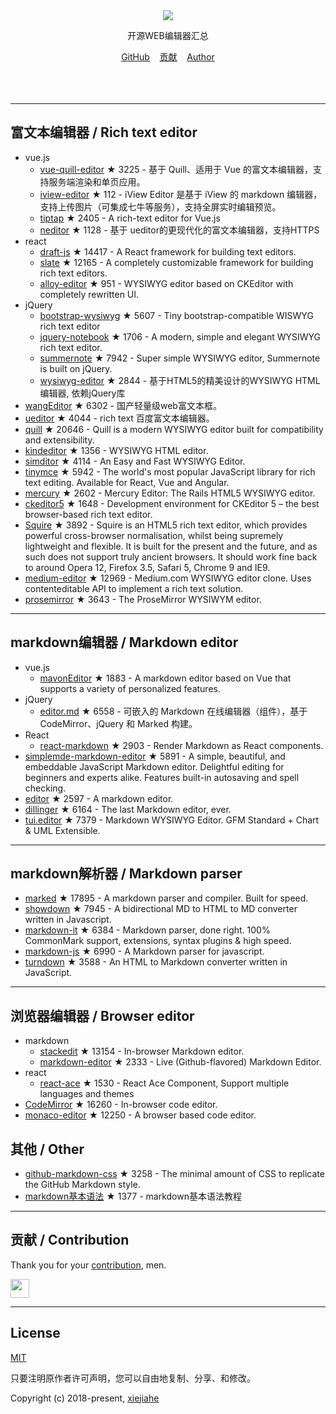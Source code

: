 



<div align="center">
  <div>
    <img src="https://raw.githubusercontent.com/xjh22222228/awesome-web-editor/master/media/logo.png" />
  </div>
  <p>开源WEB编辑器汇总</p>
  <div>
    <a href="https://github.com/xjh22222228/awesome-web-editor/">GitHub</a>&nbsp;&nbsp;&nbsp;
    <a href="https://github.com/xjh22222228/awesome-web-editor/issues">贡献</a>&nbsp;&nbsp;&nbsp;
    <a href="https://github.com/xjh22222228/">Author</a>
  </div>
</div>
</br></br></br>




---


## 富文本编辑器 / Rich text editor
- vue.js
  - [vue-quill-editor](https://github.com/surmon-china/vue-quill-editor) ★ 3225 - 基于 Quill、适用于 Vue 的富文本编辑器，支持服务端渲染和单页应用。
  - [iview-editor](https://github.com/iview/iview-editor) ★ 112 - iView Editor 是基于 iView 的 markdown 编辑器，支持上传图片（可集成七牛等服务），支持全屏实时编辑预览。
  - [tiptap](https://github.com/heyscrumpy/tiptap) ★ 2405 - A rich-text editor for Vue.js
  - [neditor](https://github.com/notadd/neditor) ★ 1128 - 基于 ueditor的更现代化的富文本编辑器，支持HTTPS
- react
  - [draft-js](https://github.com/facebook/draft-js) ★ 14417 - A React framework for building text editors.
  - [slate](https://github.com/ianstormtaylor/slate) ★ 12165 - A completely customizable framework for building rich text editors.
  - [alloy-editor](https://github.com/liferay/alloy-editor/) ★ 951 - WYSIWYG editor based on CKEditor with completely rewritten UI.
- jQuery
  - [bootstrap-wysiwyg](https://github.com/mindmup/bootstrap-wysiwyg/) ★ 5607 - Tiny bootstrap-compatible WISWYG rich text editor
  - [jquery-notebook](https://github.com/raphaelcruzeiro/jquery-notebook) ★ 1706 - A modern, simple and elegant WYSIWYG rich text editor.
  - [summernote](https://github.com/summernote/summernote) ★ 7942 - Super simple WYSIWYG editor, Summernote is built on jQuery.
  - [wysiwyg-editor](https://github.com/froala/wysiwyg-editor) ★ 2844 - 基于HTML5的精美设计的WYSIWYG HTML编辑器, 依赖jQuery库
- [wangEditor](https://github.com/wangfupeng1988/wangEditor) ★ 6302 - 国产轻量级web富文本框。
- [ueditor](https://github.com/fex-team/ueditor) ★ 4044 - rich text 百度富文本编辑器。
- [quill](https://github.com/quilljs/quill) ★ 20646 - Quill is a modern WYSIWYG editor built for compatibility and extensibility.
- [kindeditor](https://github.com/kindsoft/kindeditor) ★ 1356 - WYSIWYG HTML editor.
- [simditor](https://github.com/mycolorway/simditor) ★ 4114 - An Easy and Fast WYSIWYG Editor.
- [tinymce](https://github.com/tinymce/tinymce) ★ 5942 - The world's most popular JavaScript library for rich text editing. Available for React, Vue and Angular.
- [mercury](https://github.com/jejacks0n/mercury) ★ 2602 - Mercury Editor: The Rails HTML5 WYSIWYG editor.
- [ckeditor5](https://github.com/ckeditor/ckeditor5) ★ 1648 - Development environment for CKEditor 5 – the best browser-based rich text editor.
- [Squire](https://github.com/neilj/Squire) ★ 3892 - Squire is an HTML5 rich text editor, which provides powerful cross-browser normalisation, whilst being supremely lightweight and flexible. It is built for the present and the future, and as such does not support truly ancient browsers. It should work fine back to around Opera 12, Firefox 3.5, Safari 5, Chrome 9 and IE9.
- [medium-editor](https://github.com/yabwe/medium-editor) ★ 12969 - Medium.com WYSIWYG editor clone. Uses contenteditable API to implement a rich text solution.
- [prosemirror](https://github.com/ProseMirror/prosemirror) ★ 3643 - The ProseMirror WYSIWYM editor.







---


## markdown编辑器 / Markdown editor
- vue.js
  - [mavonEditor](https://github.com/hinesboy/mavonEditor) ★ 1883 -   A markdown editor based on Vue that supports a variety of personalized features.
- jQuery
  - [editor.md](https://github.com/pandao/editor.md) ★ 6558 - 可嵌入的 Markdown 在线编辑器（组件），基于 CodeMirror、jQuery 和 Marked 构建。
- React
  - [react-markdown](https://github.com/rexxars/react-markdown) ★ 2903 - Render Markdown as React components.
- [simplemde-markdown-editor](https://github.com/sparksuite/simplemde-markdown-editor) ★ 5891 -  A simple, beautiful, and embeddable JavaScript Markdown editor. Delightful editing for beginners and experts alike. Features built-in autosaving and spell checking.
- [editor](https://github.com/lepture/editor) ★ 2597 - A markdown editor.
- [dillinger](https://github.com/joemccann/dillinger) ★ 6164 - The last Markdown editor, ever.
- [tui.editor](https://github.com/nhnent/tui.editor) ★ 7379 - Markdown WYSIWYG Editor. GFM Standard + Chart & UML Extensible.





---




## markdown解析器 / Markdown parser
- [marked](https://github.com/markedjs/marked) ★ 17895 - A markdown parser and compiler. Built for speed.
- [showdown](https://github.com/showdownjs/showdown) ★ 7945 - A bidirectional MD to HTML to MD converter written in Javascript.
- [markdown-it](https://github.com/markdown-it/markdown-it) ★ 6384 - Markdown parser, done right. 100% CommonMark support, extensions, syntax plugins & high speed.
- [markdown-js](https://github.com/evilstreak/markdown-js) ★ 6990 - A Markdown parser for javascript.
- [turndown](https://github.com/domchristie/turndown) ★ 3588 - An HTML to Markdown converter written in JavaScript.



---



## 浏览器编辑器 / Browser editor
- markdown
  - [stackedit](https://github.com/benweet/stackedit) ★ 13154 - In-browser Markdown editor.
  - [markdown-editor](https://github.com/jbt/markdown-editor) ★ 2333 - Live (Github-flavored) Markdown Editor.
- react
  - [react-ace](https://github.com/securingsincity/react-ace) ★ 1530 - React Ace Component, Support multiple languages and themes
- [CodeMirror](https://github.com/codemirror/CodeMirror) ★ 16260 - In-browser code editor.
- [monaco-editor](https://github.com/Microsoft/monaco-editor) ★ 12250 - A browser based code editor.


## 其他 / Other
- [github-markdown-css](https://github.com/sindresorhus/github-markdown-css) ★ 3258 - The minimal amount of CSS to replicate the GitHub Markdown style.
- [markdown基本语法](https://github.com/younghz/Markdown) ★ 1377 - markdown基本语法教程



---


## 贡献 / Contribution
Thank you for your [contribution](https://github.com/xjh22222228/awesome-web-editor/issues), men.

<a href="https://github.com/1c7/">
  <img src="https://avatars1.githubusercontent.com/u/1804755?s=460&v=4" width="30px" height="30px" />
</a>


---



## License
[MIT](https://opensource.org/licenses/MIT)

只要注明原作者许可声明，您可以自由地复制、分享、和修改。

Copyright (c) 2018-present, [xiejiahe](https://github.com/xjh22222228)
